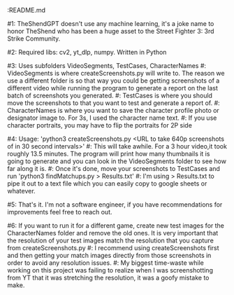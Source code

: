 :README.md

#1: TheShendGPT doesn't use any machine learning, it's a joke name to honor TheShend who has been a huge asset to the Street Fighter 3: 3rd Strike Community.

#2: Required libs: cv2, yt_dlp, numpy. Written in Python

#3: Uses subfolders VideoSegments, TestCases, CharacterNames
#:	VideoSegments is where createScreenshots.py will write to. The reason we use a different folder is so that way you could be getting screenshots of a different video while running the program to generate a report on the last batch of screenshots you generated.
#:	TestCases is where you should move the screenshots to that you want to test and generate a report of.
#:	CharacterNames is where you want to save the character profile photo or designator image to. For 3s, I used the character name text.
#:	If you use character portraits, you may have to flip the portraits for 2P side

#4: Usage: 'python3 createScreenshots.py <URL to take 640p screenshots of in 30 second intervals>'
#:	This will take awhile. For a 3 hour video,it took roughly 13.5 minutes. The program will print how many thumbnails it is going to generate and you can look in the VideoSegments folder to see how far along it is.
#:	Once it's done, move your screenshots to TestCases and run 'python3 findMatchups.py <URL> > Results.txt' 
#:	I'm using > Results.txt to pipe it out to a text file which you can easily copy to google sheets or whatever.

#5:	That's it. I'm not a software engineer, if you have recommendations for improvements feel free to reach out.

#6: If you want to run it for a different game, create new test images for the CharacterNames folder and remove the old ones. It is very important that the resolution of your test images match the resolution that you capture from createScreenshots.py
#:	I recommend using createScreenshots first and then getting your match images directly from those screenshots in order to avoid any resolution issues.
#:	My biggest time-waste while working on this project was failing to realize when I was screenshotting from YT that it was stretching the resolution, it was a goofy mistake to make.
